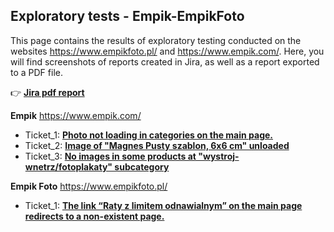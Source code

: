 ## Exploratory tests - Empik-EmpikFoto
This page contains the results of exploratory testing conducted on the websites https://www.empikfoto.pl/ and https://www.empik.com/. Here, you will find screenshots of reports created in Jira, as well as a report exported to a PDF file.

👉  **[Jira pdf report ](https://github.com/jeti20/QA-Manual-Testing/blob/main/Media/Empiks/Jira%20-%20report.pdf)**

**Empik** https://www.empik.com/
  - Ticket_1: **[Photo not loading in categories on the main page.](https://github.com/jeti20/QA-Manual-Testing/blob/main/Media/Empiks/1.png)**
  - Ticket_2: **[Image of "Magnes Pusty szablon, 6x6 cm" unloaded](https://github.com/jeti20/QA-Manual-Testing/blob/main/Media/Empiks/2.PNG)**
  - Ticket_3: **[No images in some products at "wystroj-wnetrz/fotoplakaty" subcategory](https://github.com/jeti20/QA-Manual-Testing/blob/main/Media/Empiks/3.PNG)**

**Empik Foto** https://www.empikfoto.pl/
  - Ticket_1: **[The link “Raty z limitem odnawialnym” on the main page redirects to a non-existent page.](https://github.com/jeti20/QA-Manual-Testing/blob/main/Media/Empiks/4.PNG)**




